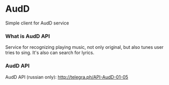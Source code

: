# AudD
Simple client for AudD service

### What is AudD API
Service for recognizing playing music, not only original, but also tunes user tries to sing.
It's also can search for lyrics.

### AudD API
AudD API (russian only): http://telegra.ph/API-AudD-01-05
